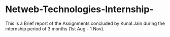 # Netweb-Technologies-Internship-
This is a Brief report of the Assignments concluded by Kunal Jain during the internship period of 3 months (1st Aug - 1 Nov).
